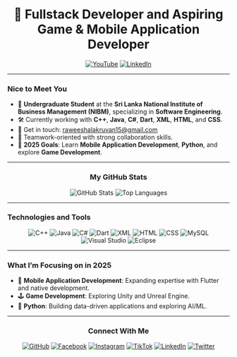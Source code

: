 
<div align="center">

# 🚀 Fullstack Developer and Aspiring Game & Mobile Application Developer

[![YouTube](https://img.shields.io/badge/YouTube-red?style=for-the-badge&logo=youtube&logoColor=white)](https://youtube.com)
[![LinkedIn](https://img.shields.io/badge/LinkedIn-blue?style=for-the-badge&logo=linkedin&logoColor=white)](https://linkedin.com/in/raweesha-lakruva-671715312)

</div>

---

### Nice to Meet You

- 🌟 **Undergraduate Student** at the **Sri Lanka National Institute of Business Management (NIBM)**, specializing in **Software Engineering**.
- 🛠️ Currently working with **C++**, **Java**, **C#**, **Dart**, **XML**, **HTML**, and **CSS**.
- 📧 Get in touch: [raweeshalakruvan15@gmail.com](mailto:raweeshalakruvan15@gmail.com)
- 🤝 Teamwork-oriented with strong collaboration skills.
- 🎯 **2025 Goals**: Learn **Mobile Application Development**, **Python**, and explore **Game Development**.

---

<div align="center">

### My GitHub Stats

![GitHub Stats](https://github-readme-stats.vercel.app/api?username=your-username&show_icons=true&theme=radical&hide_title=true)
![Top Languages](https://github-readme-stats.vercel.app/api/top-langs/?username=your-username&layout=compact&theme=radical)

</div>

---

### Technologies and Tools

<div align="center">

![C++](https://img.shields.io/badge/-C++-00599C?style=for-the-badge&logo=c%2B%2B&logoColor=white)
![Java](https://img.shields.io/badge/-Java-orange?style=for-the-badge&logo=java&logoColor=white)
![C#](https://img.shields.io/badge/-C%23-239120?style=for-the-badge&logo=c-sharp&logoColor=white)
![Dart](https://img.shields.io/badge/-Dart-0175C2?style=for-the-badge&logo=dart&logoColor=white)
![XML](https://img.shields.io/badge/-XML-FFA500?style=for-the-badge&logo=xml&logoColor=white)
![HTML](https://img.shields.io/badge/-HTML-orange?style=for-the-badge&logo=html5&logoColor=white)
![CSS](https://img.shields.io/badge/-CSS-blue?style=for-the-badge&logo=css3&logoColor=white)
![MySQL](https://img.shields.io/badge/-MySQL-blue?style=for-the-badge&logo=mysql&logoColor=white)
![Visual Studio](https://img.shields.io/badge/-Visual%20Studio-purple?style=for-the-badge&logo=visual-studio&logoColor=white)
![Eclipse](https://img.shields.io/badge/-Eclipse-2C2255?style=for-the-badge&logo=eclipse&logoColor=white)

</div>

---

### What I’m Focusing on in 2025

- 📱 **Mobile Application Development**: Expanding expertise with Flutter and native development.
- 🕹️ **Game Development**: Exploring Unity and Unreal Engine.
- 🐍 **Python**: Building data-driven applications and exploring AI/ML.

---

<div align="center">

### Connect With Me

[![GitHub](https://img.shields.io/badge/-GitHub-black?style=for-the-badge&logo=github&logoColor=white)](https://github.com/your-username)
[![Facebook](https://img.shields.io/badge/-Facebook-blue?style=for-the-badge&logo=facebook&logoColor=white)](https://facebook.com/RaveeshaLakruvan)
[![Instagram](https://img.shields.io/badge/-Instagram-purple?style=for-the-badge&logo=instagram&logoColor=white)](https://instagram.com/raveelakru)
[![TikTok](https://img.shields.io/badge/-TikTok-black?style=for-the-badge&logo=tiktok&logoColor=white)](https://tiktok.com/@veesh)
[![LinkedIn](https://img.shields.io/badge/-LinkedIn-blue?style=for-the-badge&logo=linkedin&logoColor=white)](https://linkedin.com/in/raweesha-lakruva-671715312)
[![Twitter](https://img.shields.io/badge/-Twitter-blue?style=for-the-badge&logo=twitter&logoColor=white)](https://twitter.com/RaweeshaL)

</div>

